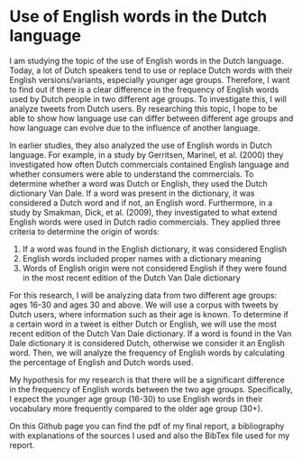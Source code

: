 # Use of English words in the Dutch language

I am studying the topic of the use of English words in the Dutch language. Today, a lot of Dutch speakers tend to use or replace Dutch words with their English versions/variants, especially younger age groups. Therefore, I want to find out if there is a clear difference in the frequency of English words used by Dutch people in two different age groups. To investigate this, I will analyze tweets from Dutch users. By researching this topic, I hope to be able to show how language use can differ between different age groups and how language can evolve due to the influence of another language.

In earlier studies, they also analyzed the use of English words in Dutch language. For example, in a study by Gerritsen, Marinel, et al. (2000) they investigated how often Dutch commercials contained English language and whether consumers were able to understand the commercials. To determine whether a word was Dutch or English, they used the Dutch dictionary Van Dale. If a word was present in the dictionary, it was considered a Dutch word and if not, an English word. Furthermore, in a study by Smakman, Dick, et al. (2009), they investigated to what extend English words were used in Dutch radio commercials. They applied three criteria to determine the origin of words: 

1. If a word was found in the English dictionary, it was considered English
2. English words included proper names with a dictionary meaning
3. Words of English origin were not considered English if they were found in the most recent edition of the Dutch Van Dale dictionary
   

For this research, I will be analyzing data from two different age groups: ages 16-30 and ages 30 and above. We will use a corpus with tweets by Dutch users, where information such as their age is known. To determine if a certain word in a tweet is either Dutch or English, we will use the most recent edition of the Dutch Van Dale dictionary. If a word is found in the Van Dale dictionary it is considered Dutch, otherwise we consider it an English word. Then, we will analyze the frequency of English words by calculating the percentage of English and Dutch words used.

My hypothesis for my research is that there will be a significant difference in the frequency of English words between the two age groups. Specifically, I expect the younger age group (16-30) to use English words in their vocabulary more frequently compared to the older age group (30+).

On this Github page you can find the pdf of my final report, a bibliography with explanations of the sources I used and also the BibTex file used for my report.
